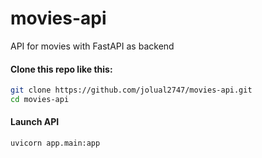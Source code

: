 # movies-api
API for movies with FastAPI as backend


#### Clone this repo like this:

```sh
git clone https://github.com/jolual2747/movies-api.git
cd movies-api
```

#### Launch API

```sh
uvicorn app.main:app
```